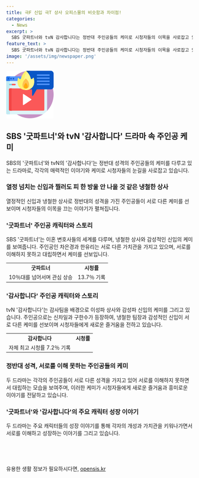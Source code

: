 ```yaml
---
title: 극F 신입 극T 상사 오피스물의 비슷함과 차이점!
categories:
  - News
excerpt: >
  SBS 굿파트너와 tvN 감사합니다는 정반대 주인공들의 케미로 시청자들의 이목을 사로잡고 있다. 굿파트너는 냉철한 상사와 감성적인 신입 변호사의 대립과 성장을 그리며, 보는 재미를 더하고 있다. 첫 회부터 13.7%의 시청률을 기록하며 관심을 모은 이 드라마는 이혼 변호사가 집필하여 현실적인 이혼 과정을 묘사해 몰입감을 끌어올리고 있다. 한편 감사합니다는 감사팀 내의 정반대 성격을 가진 두 주인공의 성장과 브로맨스로 인해 시청률 상승세를 보이고 있다. 두 드라마는 각자의 독특한 케미와 스토리로 시청자들의 이목을 집중시키고 있다.
feature_text: >
  SBS 굿파트너와 tvN 감사합니다는 정반대 주인공들의 케미로 시청자들의 이목을 사로잡고 있다. 굿파트너는 냉철한 상사와 감성적인 신입 변호사의 대립과 성장을 그리며, 보는 재미를 더하고 있다. 첫 회부터 13.7%의 시청률을 기록하며 관심을 모은 이 드라마는 이혼 변호사가 집필하여 현실적인 이혼 과정을 묘사해 몰입감을 끌어올리고 있다. 한편 감사합니다는 감사팀 내의 정반대 성격을 가진 두 주인공의 성장과 브로맨스로 인해 시청률 상승세를 보이고 있다. 두 드라마는 각자의 독특한 케미와 스토리로 시청자들의 이목을 집중시키고 있다.
image: '/assets/img/newspaper.png'
---
```


<p><img src="/assets/img/news.png" alt="rentncar 속보" /></p>

<h2 data-ke-size="size26">SBS '굿파트너'와 tvN '감사합니다' 드라마 속 주인공 케미</h2>

<p data-ke-size="size16">SBS의 '굿파트너'와 tvN의 '감사합니다'는 정반대 성격의 주인공들의 케미를 다루고 있는 드라마로, 각각의 매력적인 이야기와 케미로 시청자들의 눈길을 사로잡고 있습니다.</p>

<h3>열정 넘치는 신입과 찔러도 피 한 방울 안 나올 것 같은 냉철한 상사</h3>

<p data-ke-size="size16">열정적인 신입과 냉철한 상사로 정반대의 성격을 가진 주인공들이 서로 다른 케미를 선보이며 시청자들의 이목을 끄는 이야기가 펼쳐집니다.</p>

<h3>'굿파트너' 주인공 캐릭터와 스토리</h3>

<p data-ke-size="size16">SBS '굿파트너'는 이혼 변호사들의 세계를 다루며, 냉철한 상사와 감성적인 신입의 케미를 보여줍니다. 주인공인 차은경과 한유리는 서로 다른 가치관을 가지고 있으며, 서로를 이해하지 못하고 대립하면서 케미를 선보입니다. </p>

<table>
    <tr>
        <td style="text-align: center; height: 17px;"><b>굿파트너</b></td>
        <td style="text-align: center; height: 17px;"><b>시청률</b></td>
    </tr>
    <tr>
        <td style="text-align: center; height: 17px;">10％대를 넘어서며 관심 상승</td>
        <td style="text-align: center; height: 17px;">13.7％ 기록</td>
    </tr>
</table>

<h3>'감사합니다' 주인공 캐릭터와 스토리</h3>

<p data-ke-size="size16">tvN '감사합니다'는 감사팀을 배경으로 이성파 상사와 감성파 신입의 케미를 그리고 있습니다. 주인공으로는 신차일과 구한수가 등장하여, 냉철한 팀장과 감성적인 신입이 서로 다른 케미를 선보이며 시청자들에게 새로운 즐거움을 전하고 있습니다.</p>

<table>
    <tr>
        <td style="text-align: center; height: 17px;"><b>감사합니다</b></td>
        <td style="text-align: center; height: 17px;"><b>시청률</b></td>
    </tr>
    <tr>
        <td style="text-align: center; height: 17px;">자체 최고 시청률 7.2％ 기록</td>
    </tr>
</table>

<h3>정반대 성격, 서로를 이해 못하는 주인공들의 케미</h3>

<p data-ke-size="size16">두 드라마는 각각의 주인공들이 서로 다른 성격을 가지고 있어 서로를 이해하지 못하면서 대립하는 모습을 보여주며, 이러한 케미가 시청자들에게 새로운 즐거움과 흥미로운 이야기를 전달하고 있습니다. </p>

<h3>'굿파트너'와 '감사합니다'의 주요 캐릭터 성장 이야기</h3>

<p data-ke-size="size16">두 드라마는 주요 캐릭터들의 성장 이야기를 통해 각자의 개성과 가치관을 키워나가면서 서로를 이해하고 성장하는 이야기를 그리고 있습니다.</p>

<p data-ke-size="size16">&nbsp;</p>

<p data-ke-size="size16">&nbsp;</p>
유용한 생활 정보가 필요하시다면, <a href="https://opensis.kr" rel="dofollow">opensis.kr</a>


